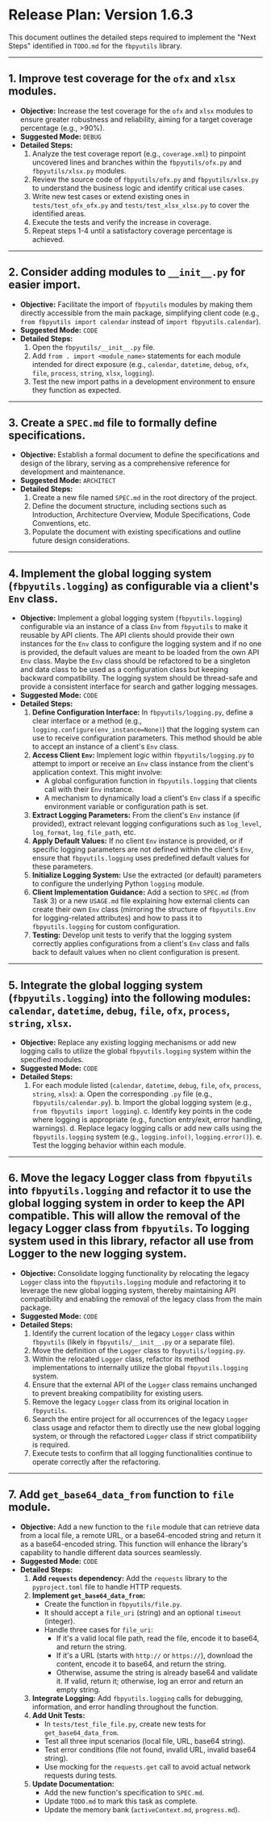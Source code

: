 # Release Plan: Version 1.6.3

This document outlines the detailed steps required to implement the "Next Steps" identified in `TODO.md` for the `fbpyutils` library.

---

## 1. Improve test coverage for the `ofx` and `xlsx` modules.

*   **Objective:** Increase the test coverage for the `ofx` and `xlsx` modules to ensure greater robustness and reliability, aiming for a target coverage percentage (e.g., >90%).
*   **Suggested Mode:** `DEBUG`
*   **Detailed Steps:**
    1.  Analyze the test coverage report (e.g., `coverage.xml`) to pinpoint uncovered lines and branches within the `fbpyutils/ofx.py` and `fbpyutils/xlsx.py` modules.
    2.  Review the source code of `fbpyutils/ofx.py` and `fbpyutils/xlsx.py` to understand the business logic and identify critical use cases.
    3.  Write new test cases or extend existing ones in `tests/test_ofx_ofx.py` and `tests/test_xlsx_xlsx.py` to cover the identified areas.
    4.  Execute the tests and verify the increase in coverage.
    5.  Repeat steps 1-4 until a satisfactory coverage percentage is achieved.

---

## 2. Consider adding modules to `__init__.py` for easier import.

*   **Objective:** Facilitate the import of `fbpyutils` modules by making them directly accessible from the main package, simplifying client code (e.g., `from fbpyutils import calendar` instead of `import fbpyutils.calendar`).
*   **Suggested Mode:** `CODE`
*   **Detailed Steps:**
    1.  Open the `fbpyutils/__init__.py` file.
    2.  Add `from . import <module_name>` statements for each module intended for direct exposure (e.g., `calendar`, `datetime`, `debug`, `ofx`, `file`, `process`, `string`, `xlsx`, `logging`).
    3.  Test the new import paths in a development environment to ensure they function as expected.

---

## 3. Create a `SPEC.md` file to formally define specifications.

*   **Objective:** Establish a formal document to define the specifications and design of the library, serving as a comprehensive reference for development and maintenance.
*   **Suggested Mode:** `ARCHITECT`
*   **Detailed Steps:**
    1.  Create a new file named `SPEC.md` in the root directory of the project.
    2.  Define the document structure, including sections such as Introduction, Architecture Overview, Module Specifications, Code Conventions, etc.
    3.  Populate the document with existing specifications and outline future design considerations.

---

## 4. Implement the global logging system (`fbpyutils.logging`) as configurable via a client's `Env` class.

*   **Objective:** Implement a global logging system (`fbpyutils.logging`) configurable via an instance of a class `Env` from `fbpyutils` to make it reusable by API clients. The API clients should provide their own instances for the `Env` class to configure the logging system and if no one is provided, the default values are meant to be loaded from the own API `Env` class. Maybe the `Env` class should be refactored to be a singleton and data class to be used as a configuration class but keeping backward compatibility. The logging system should be thread-safe and provide a consistent interface for search and gather logging messages.
*   **Suggested Mode:** `CODE`
*   **Detailed Steps:**
    1.  **Define Configuration Interface:** In `fbpyutils/logging.py`, define a clear interface or a method (e.g., `logging.configure(env_instance=None)`) that the logging system can use to receive configuration parameters. This method should be able to accept an instance of a client's `Env` class.
    2.  **Access Client `Env`:** Implement logic within `fbpyutils/logging.py` to attempt to import or receive an `Env` class instance from the client's application context. This might involve:
        *   A global configuration function in `fbpyutils.logging` that clients call with their `Env` instance.
        *   A mechanism to dynamically load a client's `Env` class if a specific environment variable or configuration path is set.
    3.  **Extract Logging Parameters:** From the client's `Env` instance (if provided), extract relevant logging configurations such as `log_level`, `log_format`, `log_file_path`, etc.
    4.  **Apply Default Values:** If no client `Env` instance is provided, or if specific logging parameters are not defined within the client's `Env`, ensure that `fbpyutils.logging` uses predefined default values for these parameters.
    5.  **Initialize Logging System:** Use the extracted (or default) parameters to configure the underlying Python `logging` module.
    6.  **Client Implementation Guidance:** Add a section to `SPEC.md` (from Task 3) or a new `USAGE.md` file explaining how external clients can create their own `Env` class (mirroring the structure of `fbpyutils.Env` for logging-related attributes) and how to pass it to `fbpyutils.logging` for custom configuration.
    7.  **Testing:** Develop unit tests to verify that the logging system correctly applies configurations from a client's `Env` class and falls back to default values when no client configuration is present.

---

## 5. Integrate the global logging system (`fbpyutils.logging`) into the following modules: `calendar`, `datetime`, `debug`, `file`, `ofx`, `process`, `string`, `xlsx`.

*   **Objective:** Replace any existing logging mechanisms or add new logging calls to utilize the global `fbpyutils.logging` system within the specified modules.
*   **Suggested Mode:** `CODE`
*   **Detailed Steps:**
    1.  For each module listed (`calendar`, `datetime`, `debug`, `file`, `ofx`, `process`, `string`, `xlsx`):
        a.  Open the corresponding `.py` file (e.g., `fbpyutils/calendar.py`).
        b.  Import the global logging system (e.g., `from fbpyutils import logging`).
        c.  Identify key points in the code where logging is appropriate (e.g., function entry/exit, error handling, warnings).
        d.  Replace legacy logging calls or add new calls using the `fbpyutils.logging` system (e.g., `logging.info()`, `logging.error()`).
        e.  Test the logging behavior within each module.

---

## 6. Move the legacy Logger class from `fbpyutils` into `fbpyutils.logging` and refactor it to use the global logging system in order to keep the API compatible. This will allow the removal of the legacy Logger class from `fbpyutils`. To logging system used in this library, refactor all use from Logger to the new logging system.

*   **Objective:** Consolidate logging functionality by relocating the legacy `Logger` class into the `fbpyutils.logging` module and refactoring it to leverage the new global logging system, thereby maintaining API compatibility and enabling the removal of the legacy class from the main package.
*   **Suggested Mode:** `CODE`
*   **Detailed Steps:**
    1.  Identify the current location of the legacy `Logger` class within `fbpyutils` (likely in `fbpyutils/__init__.py` or a separate file).
    2.  Move the definition of the `Logger` class to `fbpyutils/logging.py`.
    3.  Within the relocated `Logger` class, refactor its method implementations to internally utilize the global `fbpyutils.logging` system.
    4.  Ensure that the external API of the `Logger` class remains unchanged to prevent breaking compatibility for existing users.
    5.  Remove the legacy `Logger` class from its original location in `fbpyutils`.
    6.  Search the entire project for all occurrences of the legacy `Logger` class usage and refactor them to directly use the new global logging system, or through the refactored `Logger` class if strict compatibility is required.
    7.  Execute tests to confirm that all logging functionalities continue to operate correctly after the refactoring.

---

## 7. Add `get_base64_data_from` function to `file` module.

*   **Objective:** Add a new function to the `file` module that can retrieve data from a local file, a remote URL, or a base64-encoded string and return it as a base64-encoded string. This function will enhance the library's capability to handle different data sources seamlessly.
*   **Suggested Mode:** `CODE`
*   **Detailed Steps:**
    1.  **Add `requests` dependency:** Add the `requests` library to the `pyproject.toml` file to handle HTTP requests.
    2.  **Implement `get_base64_data_from`:**
        *   Create the function in `fbpyutils/file.py`.
        *   It should accept a `file_uri` (string) and an optional `timeout` (integer).
        *   Handle three cases for `file_uri`:
            *   If it's a valid local file path, read the file, encode it to base64, and return the string.
            *   If it's a URL (starts with `http://` or `https://`), download the content, encode it to base64, and return the string.
            *   Otherwise, assume the string is already base64 and validate it. If valid, return it; otherwise, log an error and return an empty string.
    3.  **Integrate Logging:** Add `fbpyutils.logging` calls for debugging, information, and error handling throughout the function.
    4.  **Add Unit Tests:**
        *   In `tests/test_file_file.py`, create new tests for `get_base64_data_from`.
        *   Test all three input scenarios (local file, URL, base64 string).
        *   Test error conditions (file not found, invalid URL, invalid base64 string).
        *   Use mocking for the `requests.get` call to avoid actual network requests during tests.
    5.  **Update Documentation:**
        *   Add the new function's specification to `SPEC.md`.
        *   Update `TODO.md` to mark this task as complete.
        *   Update the memory bank (`activeContext.md`, `progress.md`).
